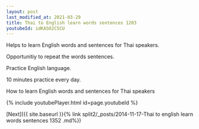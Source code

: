 ```yaml
---
layout: post
last_modified_at: 2021-03-29
title: Thai to English learn words sentences 1203 
youtubeId: idKASO2C5CU
---
```

 
 
Helps to learn English words and sentences for Thai speakers.

Opportunitiy to repeat the words sentences. 

Practice English language. 
 
10 minutes practice every day. 
 
How to learn English words and sentences for Thai speakers 
 
{% include youtubePlayer.html id=page.youtubeId %}
 
 
[Next]({{ site.baseurl }}{% link  split2/_posts/2014-11-17-Thai to english learn words sentences 1352 .md%})
 
